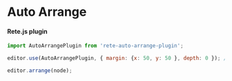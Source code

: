 Auto Arrange
====
#### Rete.js plugin

```js
import AutoArrangePlugin from 'rete-auto-arrange-plugin';

editor.use(AutoArrangePlugin, { margin: {x: 50, y: 50 }, depth: 0 }); // depth - max depth for arrange (0 - unlimited)

editor.arrange(node);
```